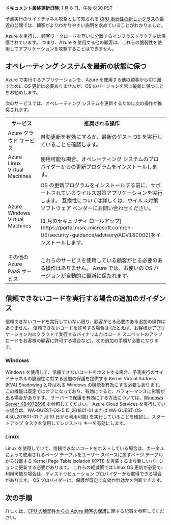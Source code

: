 
**ドキュメント最終更新日時**: 1 月 6 日、午後 6:30 PST

予測実行のサイドチャネル攻撃として知られる [CPU 脆弱性の新しいクラス](https://portal.msrc.microsoft.com/en-US/security-guidance/advisory/ADV180002)の最近の公開では、顧客がよりわかりやすい説明を求めていることがわかりました。  

Azure を実行し、顧客ワークロードを互いに分離するインフラストラクチャは保護されています。  つまり、Azure を使用する他の顧客は、これらの脆弱性を使用してアプリケーションを攻撃することはできません。

## <a name="keeping-your-operating-systems-up-to-date"></a>オペレーティング システムを最新の状態に保つ

Azure で実行するアプリケーションを、Azure を使用する他の顧客から切り離すために OS 更新は必要ありませんが、OS のバージョンを常に最新に保つことをお勧めします。 

次のサービスでは、オペレーティング システムを更新するために次の操作が推奨されます。 

<table>
<tr>
<th>サービス</th> <th>推奨される操作 </th>
</tr>
<tr>
<td>Azure クラウド サービス </td>  <td>自動更新を有効にするか、最新のゲスト OS を実行していることを確認します。</td>
</tr>
<tr>
<td>Azure Linux Virtual Machines</td> <td>使用可能な場合、オペレーティング システムのプロバイダーからの更新プログラムをインストールします。 </td>
</tr>
<tr>
<td>Azure Windows Virtual Machines </td> <td>OS の更新プログラムをインストールする前に、サポートされているウイルス対策アプリケーションを実行します。 互換性については詳しくは、ウイルス対策ソフトウェア ベンダーにお問い合わせください。<p> [1 月のセキュリティ ロールアップ](https://portal.msrc.microsoft.com/en-US/security-guidance/advisory/ADV180002)をインストールします。 </p></td>
</tr>
<tr>
<td>その他の Azure PaaS サービス</td> <td>これらのサービスを使用している顧客がとる必要のある操作はありません。 Azure では、お使いの OS バージョンが自動的に最新に保たれます。 </td>
</tr>
</table>

## <a name="additional-guidance-if-you-are-running-untrusted-code"></a>信頼できないコードを実行する場合の追加のガイダンス 

信頼できないコードを実行していない限り、顧客がとる必要のある追加の操作はありません。 信頼できないコードを許可する場合は (たとえば、お客様がアプリケーション内のクラウドで実行するバイナリまたはコード スニペットのアップロードをお客様の顧客に許可する場合など)、次の追加の手順が必要になります。  


### <a name="windows"></a>Windows 
Windows を使用して、信頼できないコードをホストする場合、予測実行のサイドチャネルの脆弱性に対する追加の保護を提供する Kernel Virtual Address (KVA) Shadowing と呼ばれる Windows の機能を有効にする必要もあります。 この機能は既定ではオフになっており、有効にすると、パフォーマンスに影響が出る場合があります。 サーバーで保護を有効にする方法については、[Windows Server KB4072698](https://support.microsoft.com/help/4072698/windows-server-guidance-to-protect-against-the-speculative-execution) を参照してください。 Azure Cloud Services を実行している場合は、WA-GUEST-OS-5.15_201801-01 または WA-GUEST-OS-4.50_201801-01 (1 月 10 日から利用可能) を実行していることを確認し、スタートアップ タスクを使用してレジストリ キーを有効にします。


### <a name="linux"></a>Linux
Linux を使用していて、信頼できないコードをホストしている場合は、カーネルによって使用されるページ テーブルをユーザー スペースに属すページ テーブルから分離する Kernel Page Table Isolation (KPTI) を実装するより新しいバージョンに更新する必要があります。 これらの軽減策では Linux OS 更新が必要で、利用可能な場合は、ディストリビューション プロバイダーから取得できる場合があります。 OS プロバイダーは、保護が既定で有効か無効かを判断できます。








## <a name="next-steps"></a>次の手順

詳しくは、[CPU の脆弱性からの Azure 顧客の保護](https://azure.microsoft.com/blog/securing-azure-customers-from-cpu-vulnerability/)に関する記事を参照してください。